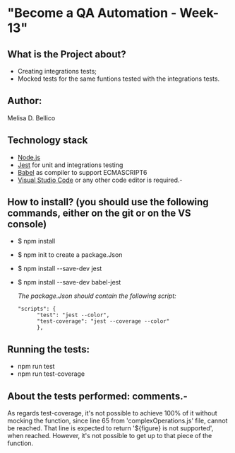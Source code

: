 # "Become a QA Automation - Week-13"

## What is the Project about?
* Creating integrations tests;
* Mocked tests for the same funtions tested with the integrations tests.

## Author: 
Melisa D. Bellico 

## Technology stack 
* [Node.js](https://nodejs.org/es/docs/) 
* [Jest](https://jestjs.io/docs/getting-started) for unit and integrations testing 
* [Babel](https://babeljs.io/docs/en/) as compiler to support ECMASCRIPT6
* [Visual Studio Code](https://code.visualstudio.com/) or any other code editor is required.-

## How to install?  (you should use the following commands, either on the git or on the VS console)
* $ npm install
* $ npm init to create a package.Json
* $ npm install --save-dev jest
* $ npm install --save-dev babel-jest

    *The package.Json should contain the following script:*

      "scripts": {
            "test": "jest --color",
            "test-coverage": "jest --coverage --color"
            },

## Running the tests:

* npm run test
* npm run test-coverage

## About the tests performed: comments.-

As regards test-coverage, it's not possible to achieve 100% of it without mocking the function, since line 65 from 'complexOperations.js' file, cannot be reached. That line is expected to return '${figure} is not supported', when reached. However, it's not possible to get up to that piece of the function.
